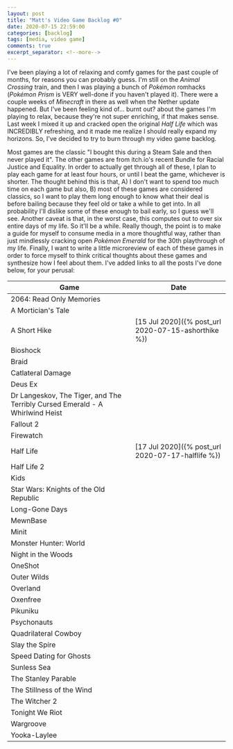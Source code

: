 ```yaml
---
layout: post
title: "Matt's Video Game Backlog #0"
date: 2020-07-15 22:59:00
categories: [backlog]
tags: [media, video game]
comments: true
excerpt_separator: <!--more-->
---
```


I've been playing a lot of relaxing and comfy games for the past couple of months, for reasons you can probably guess. I'm still on the _Animal Crossing_ train, and then I was playing a bunch of _Pokémon_ romhacks (_Pokémon Prism_ is VERY well-done if you haven't played it). There were a couple weeks of _Minecraft_ in there as well when the Nether update happened. But I've been feeling kind of... burnt out? about the games I'm playing to relax, because they're not super enriching, if that makes sense. Last week I mixed it up and cracked open the original _Half Life_ which was INCREDIBLY refreshing, and it made me realize I should really expand my horizons. So, I've decided to try to burn through my video game backlog.

<!--more-->

Most games are the classic "I bought this during a Steam Sale and then never played it". The other games are from itch.io's recent Bundle for Racial Justice and Equality. In order to actually get through all of these, I plan to play each game for at least four hours, or until I beat the game, whichever is shorter. The thought behind this is that, A) I don't want to spend too much time on each game but also, B) most of these games are considered classics, so I want to play them long enough to know what their deal is before bailing because they feel old or take a while to get into. In all probability I'll dislike some of these enough to bail early, so I guess we'll see. Another caveat is that, in the worst case, this computes out to over six entire days of my life. So it'll be a while. Really though, the point is to make a guide for myself to consume media in a more thoughtful way, rather than just mindlessly cracking open _Pokémon Emerald_ for the 30th playthrough of my life. Finally, I want to write a little microreview of each of these games in order to force myself to think critical thoughts about these games and synthesize how I feel about them. I've added links to all the posts I've done below, for your perusal:

| Game                                                                         | Date                                                |
| ---------------------------------------------------------------------------- | --------------------------------------------------- |
| 2064: Read Only Memories                                                     |                                                     |
| A Mortician's Tale                                                           |                                                     |
| A Short Hike                                                                 | [15 Jul 2020]({% post_url 2020-07-15-ashorthike %}) |
| Bioshock                                                                     |                                                     |
| Braid                                                                        |                                                     |
| Catlateral Damage                                                            |                                                     |
| Deus Ex                                                                      |                                                     |
| Dr Langeskov, The Tiger, and The Terribly Cursed Emerald - A Whirlwind Heist |                                                     |
| Fallout 2                                                                    |                                                     |
| Firewatch                                                                    |                                                     |
| Half Life                                                                    | [17 Jul 2020]({% post_url 2020-07-17-halflife %})   |
| Half Life 2                                                                  |                                                     |
| Kids                                                                         |                                                     |
| Star Wars: Knights of the Old Republic                                       |                                                     |
| Long-Gone Days                                                               |                                                     |
| MewnBase                                                                     |                                                     |
| Minit                                                                        |                                                     |
| Monster Hunter: World                                                        |                                                     |
| Night in the Woods                                                           |                                                     |
| OneShot                                                                      |                                                     |
| Outer Wilds                                                                  |                                                     |
| Overland                                                                     |                                                     |
| Oxenfree                                                                     |                                                     |
| Pikuniku                                                                     |                                                     |
| Psychonauts                                                                  |                                                     |
| Quadrilateral Cowboy                                                         |                                                     |
| Slay the Spire                                                               |                                                     |
| Speed Dating for Ghosts                                                      |                                                     |
| Sunless Sea                                                                  |                                                     |
| The Stanley Parable                                                          |                                                     |
| The Stillness of the Wind                                                    |                                                     |
| The Witcher 2                                                                |                                                     |
| Tonight We Riot                                                              |                                                     |
| Wargroove                                                                    |                                                     |
| Yooka-Laylee                                                                 |                                                     |
